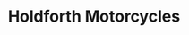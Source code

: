 ---
title: "Holdforth Motorcycles"
url: /bishop-auckland/holdforth-motorcycles/
shop: motorcycle
---